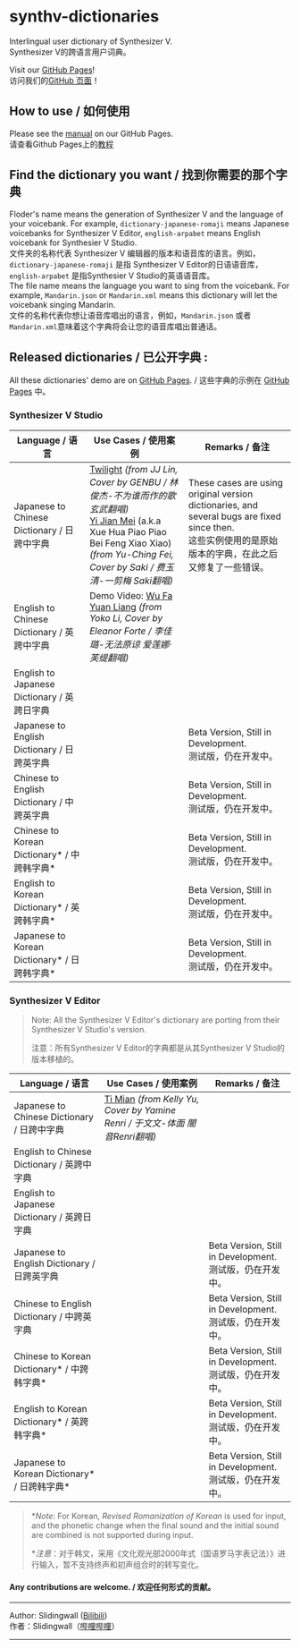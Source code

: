 # synthv-dictionaries
Interlingual user dictionary of Synthesizer V.   
Synthesizer V的跨语言用户词典。

Visit our [GitHub Pages](https://slidingwall.github.io/synthv-dictionaries)!  
访问我们的[GitHub 页面](https://slidingwall.github.io/synthv-dictionaries)！  
## How to use / 如何使用
Please see the [manual](https://slidingwall.github.io/synthv-dictionaries/manual) on our GitHub Pages.  
请查看Github Pages上的[教程](https://slidingwall.github.io/synthv-dictionaries/manual)
## Find the dictionary you want / 找到你需要的那个字典
Floder's name means the generation of Synthesizer V and the language of your voicebank. For example, `dictionary-japanese-romaji` means Japanese voicebanks for Synthesizer V Editor, `english-arpabet` means English voicebank for Synthesier V Studio.  
文件夹的名称代表 Synthesizer V 编辑器的版本和语音库的语言。例如，`dictionary-japanese-romaji` 是指 Synthesizer V Editor的日语语音库， `english-arpabet` 是指Synthesier V Studio的英语语音库。  
The file name means the language you want to sing from the voicebank. For example, `Mandarin.json` or `Mandarin.xml` means this dictionary will let the voicebank singing Mandarin.  
文件的名称代表你想让语音库唱出的语言，例如，`Mandarin.json` 或者 `Mandarin.xml`意味着这个字典将会让您的语音库唱出普通话。

## Released dictionaries / 已公开字典 :
All these dictionaries' demo are on [GitHub Pages](https://slidingwall.github.io/synthv-dictionaries/demo.html). / 这些字典的示例在 [GitHub Pages](https://slidingwall.github.io/synthv-dictionaries/demo.html) 中。 

### Synthesizer V Studio
| Language / 语言                              | Use Cases / 使用案例                                         | Remarks / 备注                                               |
| -------------------------------------------- | ------------------------------------------------------------ | ------------------------------------------------------------ |
| Japanese to Chinese Dictionary / 日跨中字典  | [Twilight](https://www.bilibili.com/video/BV1y54y1U7Re) *(from JJ Lin, Cover by GENBU / 林俊杰-不为谁而作的歌 玄武翻唱)*<br />[Yi Jian Mei](https://www.bilibili.com/video/BV1rp4y1v7Hj) (a.k.a Xue Hua Piao Piao Bei Feng Xiao Xiao) *(from Yu-Ching Fei, Cover by Saki / 费玉清-一剪梅 Saki翻唱)* | These cases are using original version dictionaries, and several bugs are fixed since then.<br />这些实例使用的是原始版本的字典，在此之后又修复了一些错误。 |
| English to Chinese Dictionary / 英跨中字典   | Demo Video: [Wu Fa Yuan Liang](https://www.bilibili.com/video/BV1Ta4y1x7P7) *(from Yoko Li, Cover by Eleanor Forte / 李佳璐-无法原谅 爱莲娜·芙缇翻唱)* |                                                              |
| English to Japanese Dictionary / 英跨日字典  |                                                              |                                                              |
| Japanese to English Dictionary / 日跨英字典  |                                                              | Beta Version, Still in Development.<br />测试版，仍在开发中。 |
| Chinese to English Dictionary / 中跨英字典   |                                                              | Beta Version, Still in Development.<br />测试版，仍在开发中。 |
| Chinese to Korean Dictionary* / 中跨韩字典*  |                                                              | Beta Version, Still in Development.<br />测试版，仍在开发中。 |
| English to Korean Dictionary* / 英跨韩字典*  |                                                              | Beta Version, Still in Development.<br />测试版，仍在开发中。 |
| Japanese to Korean Dictionary* / 日跨韩字典* |                                                              | Beta Version, Still in Development.<br />测试版，仍在开发中。 |

### Synthesizer V Editor

> Note: All the Synthesizer V Editor's dictionary are porting from their Synthesizer V Studio's version.
>
> 注意：所有Synthesizer V Editor的字典都是从其Synthesizer V Studio的版本移植的。

| Language / 语言                              | Use Cases / 使用案例                                         | Remarks / 备注                                               |
| -------------------------------------------- | ------------------------------------------------------------ | ------------------------------------------------------------ |
| Japanese to Chinese Dictionary / 日跨中字典  | [Ti Mian]( https://www.bilibili.com/video/BV1k54y1675S/) *(from Kelly Yu, Cover by Yamine Renri / 于文文-体面 闇音Renri翻唱)* |                                                              |
| English to Chinese Dictionary / 英跨中字典   |                                                              |                                                              |
| English to Japanese Dictionary / 英跨日字典  |                                                              |                                                              |
| Japanese to English Dictionary / 日跨英字典  |                                                              | Beta Version, Still in Development.<br />测试版，仍在开发中。 |
| Chinese to English Dictionary / 中跨英字典   |                                                              | Beta Version, Still in Development.<br />测试版，仍在开发中。 |
| Chinese to Korean Dictionary* / 中跨韩字典*  |                                                              | Beta Version, Still in Development.<br />测试版，仍在开发中。 |
| English to Korean Dictionary* / 英跨韩字典*  |                                                              | Beta Version, Still in Development.<br />测试版，仍在开发中。 |
| Japanese to Korean Dictionary* / 日跨韩字典* |                                                              | Beta Version, Still in Development.<br />测试版，仍在开发中。 |

> **Note*: For Korean, *Revised Romanization of Korean* is used for input, and the phonetic change when the final sound and the initial sound are combined is not supported during input.
>
> **注意*：对于韩文，采用《文化观光部2000年式（国语罗马字表记法）》进行输入，暂不支持终声和初声组合时的转写变化。

#### Any contributions are welcome. / 欢迎任何形式的贡献。

***

Author: Slidingwall ([Bilibili](https://space.bilibili.com/141232009))  
作者：Slidingwall（[哔哩哔哩](https://space.bilibili.com/141232009)）  

***